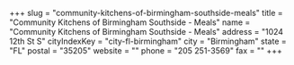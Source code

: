 +++
slug = "community-kitchens-of-birmingham-southside-meals"
title = "Community Kitchens of Birmingham Southside - Meals"
name = "Community Kitchens of Birmingham Southside - Meals"
address = "1024 12th St S"
cityIndexKey = "city-fl-birmingham"
city = "Birmingham"
state = "FL"
postal = "35205"
website = ""
phone = "205 251-3569"
fax = ""
+++
